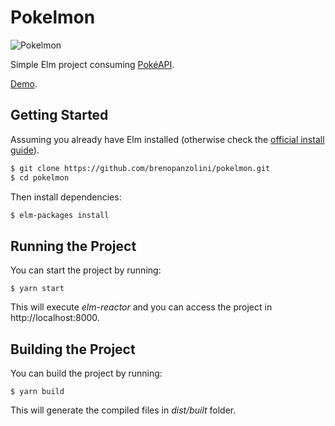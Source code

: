 # Pokelmon

![Pokelmon](http://i.imgur.com/JPNfcv3.png)

Simple Elm project consuming [PokéAPI](https://pokeapi.co/).

[Demo](http://pokelmon.surge.sh/).

## Getting Started

Assuming you already have Elm installed (otherwise check the [official install guide](http://elm-lang.org/install)).

```sh
$ git clone https://github.com/brenopanzolini/pokelmon.git
$ cd pokelmon
```

Then install dependencies:

```sh
$ elm-packages install
```

## Running the Project

You can start the project by running:

```
$ yarn start
```

This will execute *elm-reactor* and you can access the project in http://localhost:8000.

## Building the Project

You can build the project by running:

```
$ yarn build
```

This will generate the compiled files in *dist/built* folder.
